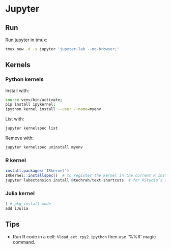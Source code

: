 # Jupyter

## Run

Run jupyter in tmux:

``` bash
tmux new -d -s jupyter 'jupyter-lab --no-browser;'
```

## Kernels

### Python kernels

Install with:

```bash
source venv/bin/activate;
pip install ipykernel;
ipython kernel install --user --name=myenv
```

List with:

```bash
jupyter kernelspec list
```

Remove with:

```bash
jupyter kernelspec uninstall myenv
```

### R kernel

```R
install.packages('IRkernel')
IRkernel::installspec()  # to register the kernel in the current R installation
jupyter labextension install @techrah/text-shortcuts  # for RStudio’s shortcuts
```

### Julia kernel

```julia
] # pkg install mode
add iJulia
```

## Tips

- Run R code in a cell: `%load_ext rpy2.ipython` then use '%%R' magic command.
